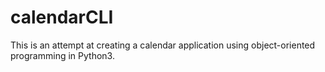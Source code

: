 # calendarCLI
This is an attempt at creating a calendar application using object-oriented programming in Python3.
